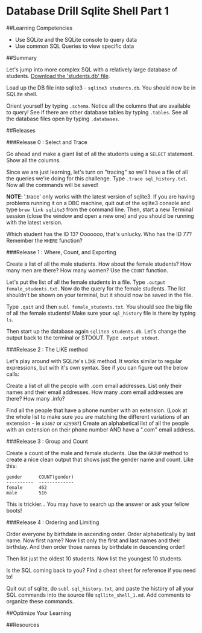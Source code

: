 # Database Drill Sqlite Shell Part 1 
 
##Learning Competencies 

* Use SQLite and the SQLite console to query data
* Use common SQL Queries to view specific data

##Summary 

Let's jump into more complex SQL with a relatively large database of students.  [Download the 'students.db' file](https://github.com/downloads/dbc-challenges/binary_store/DB02_SQL_students.db).

Load up the DB file into sqlite3 - `sqlite3 students.db`.  You should now be in SQLite shell.

Orient yourself by typing `.schema`.  Notice all the columns that are available to query!  See if there are other database tables by typing `.tables`.  See all the database files open by typing `.databases`.

##Releases

###Release 0 : Select and Trace

Go ahead and make a giant list of all the students using a `SELECT` statement.  Show all the columns.

Since we are just learning, let's turn on "tracing" so we'll have a file of all the queries we're doing for this challenge.  Type `.trace sql_history.txt`.  Now all the commands will be saved!

**NOTE**: '.trace' only works with the latest version of sqlite3.  If you are having problems running it on a DBC machine, quit out of the sqlite3 console and type `brew link sqlite3` from the command line. Then, start a new Terminal session (close the window and open a new one) and you should be running with the latest version.


Which student has the ID 13?  Ooooooo, that's unlucky.  Who has the ID 77?  Remember the `WHERE` function?

###Release 1 : Where, Count, and Exporting

Create a list of all the male students.  How about the female students?  How many men are there?  How many women?  Use the `COUNT` function.

Let's put the list of all the female students in a file.  Type `.output female_students.txt`.  Now do the query for the female students.  The list shouldn't be shown on your terminal, but it should now be saved in the file.

Type `.quit` and then `subl female_students.txt`.  You should see the big file of all the female students!  Make sure your `sql_history` file is there by typing `ls`.

Then start up the database again `sqlite3 students.db`.  Let's change the output back to the terminal or STDOUT.  Type `.output stdout`.

###Release 2 : The LIKE method

Let's play around with SQLite's `LIKE` method.  It works similar to regular expressions, but with it's own syntax.  See if you can figure out the below calls:

Create a list of all the people with .com email addresses.  List only their names and their email addresses.  How many .com email addresses are there?  How many .info?

Find all the people that have a phone number with an extension.  (Look at the whole list to make sure you are matching the different variations of an extension - ie `x3467` or `x29987`)  Create an alphabetical list of all the people with an extension on their phone number AND have a ".com" email address.

###Release 3 : Group and Count

Create a count of the male and female students.  Use the `GROUP` method to create a nice clean output that shows just the gender name and count.  Like this:

```
gender      COUNT(gender)
----------  -------------
female      462
male        516
```

This is trickier... You may have to search up the answer or ask your fellow boots!

###Release 4 : Ordering and Limiting

Order everyone by birthdate in ascending order.  Order alphabetically by last name.  Now first name?  Now list only the first and last names and their birthday.  And then order those names by birthdate in descending order!

Then list just the oldest 10 students.  Now list the youngest 10 students.

Is the SQL coming back to you?  Find a cheat sheet for reference if you need to!

Quit out of sqlite, do `subl sql_history.txt`, and paste the history of all your SQL commands into the source file `sqllite_shell_1.md`.  Add comments to organize these commands. 
 

##Optimize Your Learning 

##Resources